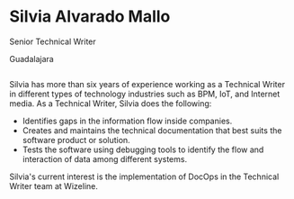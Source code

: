 # Silvia Alvarado Mallo

Senior Technical Writer

Guadalajara

<div>
<img name = "profPic" alt="" src="/images/slam.JPG" />
</div>

<div style="clear: right">
   
Silvia has more than six years of experience working as a Technical Writer in different types of technology industries such as BPM, IoT, and Internet media. As a Technical Writer, Silvia does the following:

<ul>
<li> Identifies gaps in the information flow inside companies.</li>
<li> Creates and maintains the technical documentation that best suits the software product or solution.</li>
<li> Tests the software using debugging tools to identify the flow and interaction of data among different systems.</li>
</ul>
Silvia's current interest is the implementation of DocOps in the Technical Writer team at Wizeline.

</div>  
